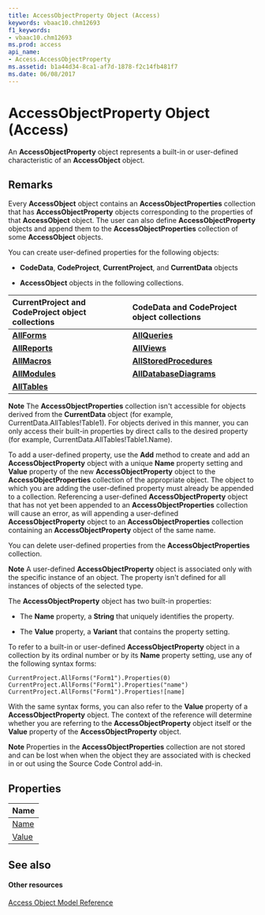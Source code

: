 ```yaml
---
title: AccessObjectProperty Object (Access)
keywords: vbaac10.chm12693
f1_keywords:
- vbaac10.chm12693
ms.prod: access
api_name:
- Access.AccessObjectProperty
ms.assetid: b1a44d34-8ca1-af7d-1878-f2c14fb481f7
ms.date: 06/08/2017
---
```



# AccessObjectProperty Object (Access)

An  **AccessObjectProperty** object represents a built-in or user-defined characteristic of an **AccessObject** object.


## Remarks

Every  **AccessObject** object contains an **AccessObjectProperties** collection that has **AccessObjectProperty** objects corresponding to the properties of that **AccessObject** object. The user can also define **AccessObjectProperty** objects and append them to the **AccessObjectProperties** collection of some **AccessObject** objects.

You can create user-defined properties for the following objects:


-  **CodeData**, **CodeProject**, **CurrentProject**, and **CurrentData** objects
    
-  **AccessObject** objects in the following collections.
    

|**CurrentProject and CodeProject object collections**|**CodeData and CodeProject object collections**|
|:-----|:-----|
|**[AllForms](allforms-object-access.md)**|**[AllQueries](allqueries-object-access.md)**|
|**[AllReports](allreports-object-access.md)**|**[AllViews](allviews-object-access.md)**|
|**[AllMacros](allmacros-object-access.md)**|**[AllStoredProcedures](allstoredprocedures-object-access.md)**|
|**[AllModules](allmodules-object-access.md)**|**[AllDatabaseDiagrams](alldatabasediagrams-object-access.md)**|
|**[AllTables](alltables-object-access.md)**||

 **Note**  The  **AccessObjectProperties** collection isn't accessible for objects derived from the **CurrentData** object (for example, CurrentData.AllTables!Table1). For objects derived in this manner, you can only access their built-in properties by direct calls to the desired property (for example, CurrentData.AllTables!Table1.Name).

To add a user-defined property, use the  **Add** method to create and add an **AccessObjectProperty** object with a unique **Name** property setting and **Value** property of the new **AccessObjectProperty** object to the **AccessObjectProperties** collection of the appropriate object. The object to which you are adding the user-defined property must already be appended to a collection. Referencing a user-defined **AccessObjectProperty** object that has not yet been appended to an **AccessObjectProperties** collection will cause an error, as will appending a user-defined **AccessObjectProperty** object to an **AccessObjectProperties** collection containing an **AccessObjectProperty** object of the same name.

You can delete user-defined properties from the  **AccessObjectProperties** collection.


 **Note**  A user-defined  **AccessObjectProperty** object is associated only with the specific instance of an object. The property isn't defined for all instances of objects of the selected type.

The  **AccessObjectProperty** object has two built-in properties:


- The  **Name** property, a **String** that uniquely identifies the property.
    
- The  **Value** property, a **Variant** that contains the property setting.
    
To refer to a built-in or user-defined  **AccessObjectProperty** object in a collection by its ordinal number or by its **Name** property setting, use any of the following syntax forms:




```
CurrentProject.AllForms("Form1").Properties(0) 
CurrentProject.AllForms("Form1").Properties("name") 
CurrentProject.AllForms("Form1").Properties![name]
```

With the same syntax forms, you can also refer to the  **Value** property of a **AccessObjectProperty** object. The context of the reference will determine whether you are referring to the **AccessObjectProperty** object itself or the **Value** property of the **AccessObjectProperty** object.


 **Note**  Properties in the  **AccessObjectProperties** collection are not stored and can be lost when when the object they are associated with is checked in or out using the Source Code Control add-in.


## Properties



|**Name**|
|:-----|
|[Name](accessobjectproperty-name-property-access.md)|
|[Value](accessobjectproperty-value-property-access.md)|

## See also


#### Other resources


[Access Object Model Reference](http://msdn.microsoft.com/library/2de134a4-6c5c-d2a3-8377-f4dd973ba650%28Office.15%29.aspx)
